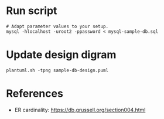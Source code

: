 # Run script    
    # Adapt parameter values to your setup.
    mysql -hlocalhost -uroot2 -ppassword < mysql-sample-db.sql
    
# Update design digram
    plantuml.sh -tpng sample-db-design.puml
    
# References
- ER cardinality: https://db.grussell.org/section004.html
